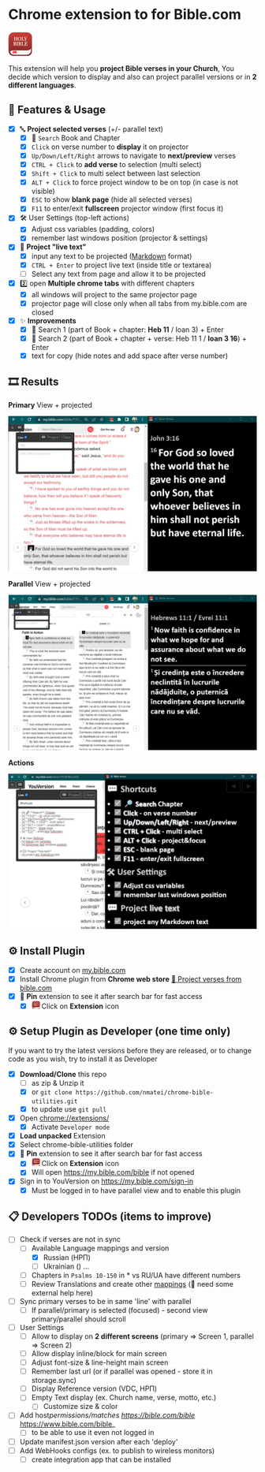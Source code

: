 # Chrome extension to for Bible.com

![icon](icon-48.png)

This extension will help you **project Bible verses in your Church**,
You decide which version to display and also can project parallel versions
or in **2 different languages**.

## 💠 Features & Usage

- [x] 🔤 **Project selected verses** (+/- parallel text)
  - [x] 🔎 `Search` Book and Chapter
  - [x] `Click` on verse number to **display** it on projector
  - [x] `Up/Down/Left/Right` arrows to navigate to **next/preview** verses
  - [x] `CTRL + Click` to **add verse** to selection (multi select)
  - [x] `Shift + Click` to multi select between last selection
  - [x] `ALT + Click` to force project window to be on top (in case is not visible)
  - [x] `ESC` to show **blank page** (hide all selected verses)
  - [x] `F11` to enter/exit **fullscreen** projector window (first focus it)
- [x] 🛠 User Settings (top-left actions)
  - [x] Adjust css variables (padding, colors)
  - [x] remember last windows position (projector & settings)
- [x] 💬 **Project "live text"**
  - [x] input any text to be projected ([Markdown](https://github.com/markedjs/marked) format)
  - [x] `CTRL + Enter` to project live text (inside title or textarea)
  - [ ] Select any text from page and allow it to be projected
- [x] 2️⃣ open **Multiple chrome tabs** with different chapters
  - [x] all windows will project to the same projector page
  - [x] projector page will close only when all tabs from my.bible.com are closed
- [x] ✨ **Improvements**
  - [x] 🔎 Search 1 (part of Book + chapter: **Heb 11** / Ioan 3) + Enter
  - [x] 🔎 Search 2 (part of Book + chapter + verse: Heb 11 1 / **Ioan 3 16**) + Enter
  - [x] text for copy (hide notes and add space after verse number)

## 🎞 Results

**Primary** View + projected

![Primary](screens/primary.jpg)

**Parallel** View + projected

![Parallel](screens/parallel.jpg)

**Actions**

![Actions](screens/actions.jpg)

## ⚙ Install Plugin

- [x] Create account on [my.bible.com](https://my.bible.com)
- [x] Install Chrome plugin from **Chrome web store** [📖 Project verses from bible.com](https://chrome.google.com/webstore/detail/%F0%9F%93%96-project-verses-from-bi/fklnkmnlobkpoiifnbnemdpamheoanpj)
- [x] 📌 **Pin** extension to see it after search bar for fast access
  - [x] ![icon](icon-16.png) Click on **Extension** icon

## ⚙ Setup Plugin as Developer (one time only)

If you want to try the latest versions before they are released, or to change code as you wish, try to install it as Developer

- [x] **Download/Clone** this repo
  - [ ] as zip & Unzip it
  - [x] or `git clone https://github.com/nmatei/chrome-bible-utilities.git`
  - [x] to update use `git pull`
- [x] Open [chrome://extensions/](chrome://extensions/)
  - [x] Activate `Developer mode`
- [x] **Load unpacked** Extension
- [x] Select chrome-bible-utilities folder
- [x] 📌 **Pin** extension to see it after search bar for fast access
  - [x] ![icon](icon-16.png) Click on **Extension** icon
  - [x] Will open https://my.bible.com/bible if not opened
- [x] Sign in to YouVersion on https://my.bible.com/sign-in
  - [x] Must be logged in to have parallel view and to enable this plugin

## 📋 Developers TODOs (items to improve)

- [ ] Check if verses are not in sync
  - [ ] Available Language mappings and version
    - [x] Russian (НРП)
    - [ ] Ukrainian () ...
  - [ ] Chapters in `Psalms 10-150` in \* vs RU/UA have different numbers
  - [ ] Review Translations and create other [mappings](views/common/bible-mappings.js) (🙏 need some external help here)
- [ ] Sync primary verses to be in same 'line' with parallel
  - [ ] If parallel/primary is selected (focused) - second view primary/parallel should scroll
- [ ] User Settings
  - [ ] Allow to display on **2 different screens** (primary => Screen 1, parallel => Screen 2)
  - [ ] Allow display inline/block for main screen
  - [ ] Adjust font-size & line-height main screen
  - [ ] Remember last url (or if parallel was opened - store it in storage.sync)
  - [ ] Display Reference version (VDC, НРП)
  - [ ] Empty Text display (ex. Church name, verse, motto, etc.)
    - [ ] Customize size & color
- [ ] Add host*permissions/matches https://bible.com/bible* https://www.bible.com/bible_
  - [ ] to be able to use it even not logged in
- [ ] Update manifest.json version after each 'deploy'
- [ ] Add WebHooks configs (ex. to publish to wireless monitors)
  - [ ] create integration app that can be installed
